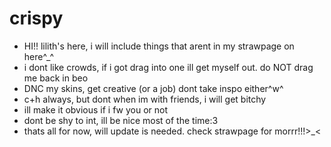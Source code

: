 # crispy

- HI!! lilith's here, i will include things that arent in my strawpage on here^_^
- i dont like crowds, if i got drag into one ill get myself out. do NOT drag me back in beo
- DNC my skins, get creative (or a job) dont take inspo either^w^
- c+h always, but dont when im with friends, i will get bitchy
- ill make it obvious if i fw you or not
- dont be shy to int, ill be nice most of the time:3 
- thats all for now, will update is needed. check strawpage for morrr!!!>_<
